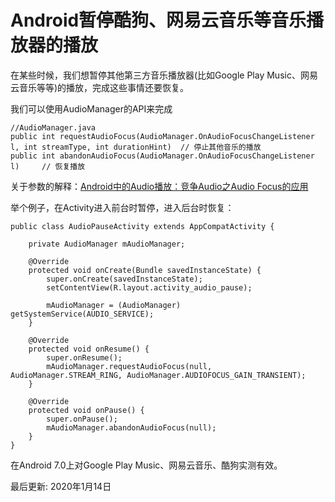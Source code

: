 # Android暂停酷狗、网易云音乐等音乐播放器的播放

在某些时候，我们想暂停其他第三方音乐播放器(比如Google Play Music、网易云音乐等等)的播放，完成这些事情还要恢复。

我们可以使用AudioManager的API来完成

```
//AudioManager.java
public int requestAudioFocus(AudioManager.OnAudioFocusChangeListener l, int streamType, int durationHint)  // 停止其他音乐的播放
public int abandonAudioFocus(AudioManager.OnAudioFocusChangeListener l)     // 恢复播放
```

关于参数的解释：[Android中的Audio播放：竞争Audio之Audio Focus的应用](http://www.linuxidc.com/Linux/2012-04/57902.htm)

举个例子，在Activity进入前台时暂停，进入后台时恢复：

```
public class AudioPauseActivity extends AppCompatActivity {

    private AudioManager mAudioManager;

    @Override
    protected void onCreate(Bundle savedInstanceState) {
        super.onCreate(savedInstanceState);
        setContentView(R.layout.activity_audio_pause);

        mAudioManager = (AudioManager) getSystemService(AUDIO_SERVICE);
    }

    @Override
    protected void onResume() {
        super.onResume();
        mAudioManager.requestAudioFocus(null, AudioManager.STREAM_RING, AudioManager.AUDIOFOCUS_GAIN_TRANSIENT);
    }

    @Override
    protected void onPause() {
        super.onPause();
        mAudioManager.abandonAudioFocus(null);
    }
}
```

在Android 7.0上对Google Play Music、网易云音乐、酷狗实测有效。

最后更新: 2020年1月14日
